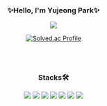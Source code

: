 <div align="center">
  <h3>✨Hello, I'm Yujeong Park✨</h3>
  <img src="https://github-readme-stats.vercel.app/api?username=yujeong1789&show_icons=true&theme=vue">
  
  [![Solved.ac Profile](http://mazassumnida.wtf/api/v2/generate_badge?boj=sjw04385)](https://solved.ac/sjw04385/)
  
  <br><br>
  <h3>Stacks🛠️</h3>
  <img src="https://img.shields.io/badge/java-007396?style=flat-square&logo=java&logoColor=white">
  <img src="https://img.shields.io/badge/spring-6DB33F?style=flat-square&logo=spring&logoColor=white">
  <img src="https://img.shields.io/badge/oracle-F80000?style=flat-square&logo=oracle&logoColor=white">
  <img src="https://img.shields.io/badge/mysql-4479A1?style=flat-square&logo=mysql&logoColor=white">
  <img src="https://img.shields.io/badge/javascript-F7DF1E?style=flat-square&logo=javascript&logoColor=black"> 
  <img src="https://img.shields.io/badge/html5-E34F26?style=flat-square&logo=html5&logoColor=white">
  <img src="https://img.shields.io/badge/css3-1572B6?style=flat-square&logo=css3&logoColor=white">
</div>

